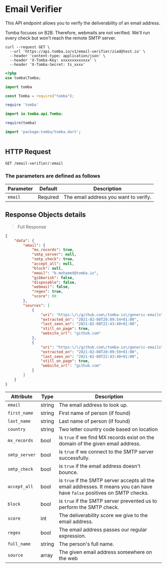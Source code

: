 # Email Verifier

This API endpoint allows you to verify the deliverability of an email address.

Tomba focuses on B2B. Therefore, webmails are not verified. We'll run every check but won't reach the remote SMTP server.

```shell
curl --request GET \
  --url 'https://api.tomba.io/v1/email-verifier/ziad@test.io' \
  --header 'content-type: application/json' \
  --header 'X-Tomba-Key: xxxxxxxxxxxxx' \
  --header 'X-Tomba-Secret: ts_xxxx'
```

```php
<?php
use tomba\Tomba;

```

```python
import tomba

```

```javascript
const Tomba = require("tomba");

```

```ruby
require 'tomba'

```

```java
import io.tomba.api.Tomba;

```

```r
require(tomba)

```

```dart
import 'package:tomba/tomba.dart';

```

```powershell

```

## HTTP Request

`GET /email-verifier/:email`

### The parameters are defined as follows

| Parameter | Default  | Description                           |
| --------- | -------- | ------------------------------------- |
| `email`   | Required | The email address you want to verify. |

## Response  Objects details

> Full Response

```json
{
    "data": {
        "email": {
            "mx_records": true,
            "smtp_server": null,
            "smtp_check": true,
            "accept_all": null,
            "block": null,
            "email": "b.mohamed@tomba.io",
            "gibberish": false,
            "disposable": false,
            "webmail": false,
            "regex": true,
            "score": 80
        },
        "sources": [
            {
                "uri": "https:\/\/github.com\/tomba-io\/generic-emails\/blob\/084fc1a63d3cdaf9a34f255bedc2baea49a8e8b9\/src\/lib\/validation\/hash.ts",
                "extracted_on": "2021-02-08T20:09:54+01:00",
                "last_seen_on": "2021-02-08T22:43:40+01:00",
                "still_on_page": true,
                "website_url": "github.com"
            },
            {
                "uri": "https:\/\/github.com\/tomba-io\/generic-emails\/blame\/084fc1a63d3cdaf9a34f255bedc2baea49a8e8b9\/src\/lib\/validation\/hash.ts",
                "extracted_on": "2021-02-08T20:09:59+01:00",
                "last_seen_on": "2021-02-08T22:43:40+01:00",
                "still_on_page": true,
                "website_url": "github.com"
            }
        ]
    }
}
```

| Attribute     | Type   | Description                                                                                                                |
| ------------- | ------ | -------------------------------------------------------------------------------------------------------------------------- |
| `email`       | string | The email address to look up.                                                                                              |
| `first_name`  | string | First name of person (if found)                                                                                            |
| `last_name`   | string | Last name of person (if found)                                                                                             |
| `country`     | string | Two letter country code based on location                                                                                  |
| `mx_records`  | bool   | is `true` if we find MX records exist on the domain of the given email address.                                            |
| `smtp_server` | bool   | is `true` if we connect to the SMTP server successfully.                                                                   |
| `smtp_check`  | bool   | is `true` if the email address doesn't bounce.                                                                             |
| `accept_all`  | bool   | is `true` if the SMTP server accepts all the email addresses. It means you can have have `false` positives on SMTP checks. |
| `block`       | bool   | is `true` if the SMTP server prevented us to perform the SMTP check.                                                       |
| `score`       | int    | The deliverability score we give to the email address.                                                                     |
| `regex`       | bool   | The email address passes our regular expression.                                                                           |
| `full_name`   | string | The person's full name.                                                                                                    |
| `source`      | array  | The given email address somewhere on the web                                                                               |

